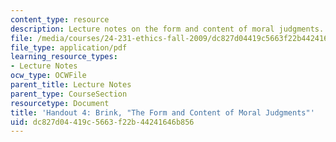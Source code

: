 ```yaml
---
content_type: resource
description: Lecture notes on the form and content of moral judgments.
file: /media/courses/24-231-ethics-fall-2009/dc827d04419c5663f22b44241646b856_MIT24_231F09_lec05.pdf
file_type: application/pdf
learning_resource_types:
- Lecture Notes
ocw_type: OCWFile
parent_title: Lecture Notes
parent_type: CourseSection
resourcetype: Document
title: 'Handout 4: Brink, "The Form and Content of Moral Judgments"'
uid: dc827d04-419c-5663-f22b-44241646b856
---
```

